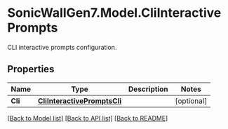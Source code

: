 # SonicWallGen7.Model.CliInteractivePrompts
CLI interactive prompts configuration.

## Properties

Name | Type | Description | Notes
------------ | ------------- | ------------- | -------------
**Cli** | [**CliInteractivePromptsCli**](CliInteractivePromptsCli.md) |  | [optional] 

[[Back to Model list]](../README.md#documentation-for-models) [[Back to API list]](../README.md#documentation-for-api-endpoints) [[Back to README]](../README.md)

